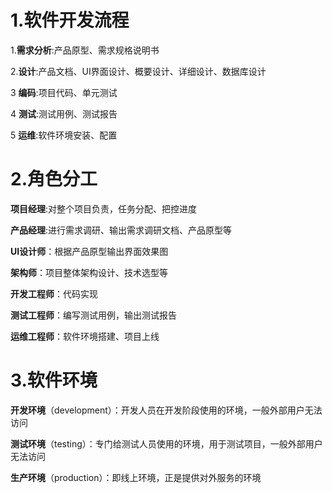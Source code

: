 # 1.软件开发流程

1.**需求分析**:产品原型、需求规格说明书

2.**设计**:产品文档、UI界面设计、概要设计、详细设计、数据库设计

3 **编码**:项目代码、单元测试

4 **测试**:测试用例、测试报告

5 **运维**:软件环境安装、配置

# 2.角色分工

**项目经理**:对整个项目负责，任务分配、把控进度

**产品经理**:进行需求调研、输出需求调研文档、产品原型等

**UI设计师**：根据产品原型输出界面效果图

**架构师**：项目整体架构设计、技术选型等

**开发工程师**：代码实现

**测试工程师**：编写测试用例，输出测试报告

**运维工程师**：软件环境搭建、项目上线

# 3.软件环境

**开发环境**（development）：开发人员在开发阶段使用的环境，一般外部用户无法访问

**测试环境**（testing）：专门给测试人员使用的环境，用于测试项目，一般外部用户无法访问

**生产环境**（production）：即线上环境，正是提供对外服务的环境